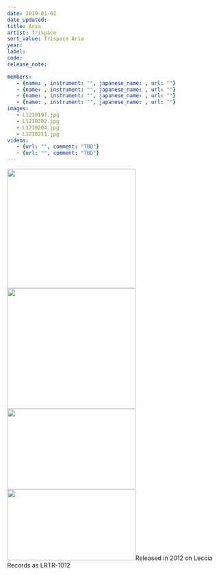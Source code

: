 ```yaml
---
date: 2019-01-01
date_updated: 
title: Aria
artist: Trispace
sort_value: Trispace Aria
year: 
label: 
code: 
release_note: 

members:
   - {name: , instrument: "", japanese_name: , url: ""}
   - {name: , instrument: "", japanese_name: , url: ""}
   - {name: , instrument: "", japanese_name: , url: ""}
   - {name: , instrument: "", japanese_name: , url: ""}
images: 
   - L1210197.jpg
   - L1210202.jpg
   - L1210204.jpg
   - L1210211.jpg
videos: 
   - {url: "", comment: "TBD"}
   - {url: "", comment: "TBD"}
---
```

<a href="http://www.jjazzist.com/wp-content/uploads/2018/08/L1210197.jpg"><img class="alignnone size-medium wp-image-3561" src="http://www.jjazzist.com/wp-content/uploads/2018/08/L1210197-300x279.jpg" alt="" width="300" height="279" /></a> <a href="http://www.jjazzist.com/wp-content/uploads/2018/08/L1210202.jpg"><img class="alignnone size-medium wp-image-3562" src="http://www.jjazzist.com/wp-content/uploads/2018/08/L1210202-300x282.jpg" alt="" width="300" height="282" /></a> <a href="http://www.jjazzist.com/wp-content/uploads/2018/08/L1210204.jpg"><img class="alignnone size-medium wp-image-3563" src="http://www.jjazzist.com/wp-content/uploads/2018/08/L1210204-300x188.jpg" alt="" width="300" height="188" /></a> <a href="http://www.jjazzist.com/wp-content/uploads/2018/08/L1210211.jpg"><img class="alignnone size-medium wp-image-3564" src="http://www.jjazzist.com/wp-content/uploads/2018/08/L1210211-300x166.jpg" alt="" width="300" height="166" /></a>Released in 2012 on Leccia Records as LRTR-1012
